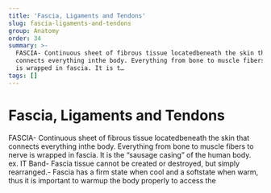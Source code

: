 ```yaml
---
title: 'Fascia, Ligaments and Tendons'
slug: fascia-ligaments-and-tendons
group: Anatomy
order: 34
summary: >-
  FASCIA- Continuous sheet of fibrous tissue locatedbeneath the skin that
  connects everything inthe body. Everything from bone to muscle fibers to nerve
  is wrapped in fascia. It is t…
tags: []
---
```

# Fascia, Ligaments and Tendons

FASCIA- Continuous sheet of fibrous tissue locatedbeneath the skin that connects everything inthe body. Everything from bone to muscle fibers to nerve is wrapped in fascia. It is the “sausage casing” of the human body. ex. IT Band- Fascia tissue cannot be created or destroyed, but simply rearranged.- Fascia has a firm state when cool and a softstate when warm, thus it is important to warmup the body properly to access the
